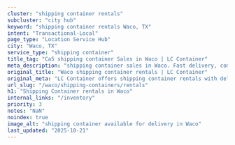 ```yaml
---
cluster: "shipping container rentals"
subcluster: "city hub"
keyword: "shipping container rentals Waco, TX"
intent: "Transactional-Local"
page_type: "Location Service Hub"
city: "Waco, TX"
service_type: "shipping container"
title_tag: "Ca5 shipping container Sales in Waco | LC Container"
meta_description: "shipping container sales in Waco. Fast delivery, competitive pricing. Serving shipping containers area. Quote ID: 20O. Call (214) 524-4168 for your free quote today."
original_title: "Waco shipping container rentals | LC Container"
original_meta: "LC Container offers shipping container rentals with delivery in Waco, TX. Local. Fast quotes. Since 2003."
url_slug: "/waco/shipping-containers/rentals"
h1: "Shipping Container rentals in Waco"
internal_links: "/inventory"
priority: 3
notes: "NaN"
noindex: true
image_alt: "shipping container available for delivery in Waco"
last_updated: "2025-10-21"
---
```


<!-- TODO: Add unique city/inventory copy, images, and internal links here. -->
